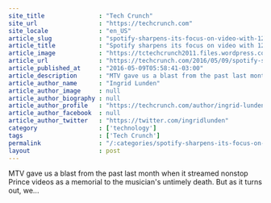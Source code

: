 ```yaml
---
site_title               : "Tech Crunch"
site_url                 : "https://techcrunch.com"
site_locale              : "en_US"
article_slug             : "spotify-sharpens-its-focus-on-video-with-12-new-music-themed-original-programs"
article_title            : "Spotify sharpens its focus on video with 12 new music-themed original programs"
article_image            : "https://tctechcrunch2011.files.wordpress.com/2016/05/2973027520_7044329083_o.jpg?w=764&h=400&crop=1"
article_url              : "https://techcrunch.com/2016/05/09/spotify-sharpens-its-focus-on-video-with-12-new-music-themed-original-programs/"
article_published_at     : "2016-05-09T05:58:41-03:00"
article_description      : "MTV gave us a blast from the past last month when it streamed nonstop Prince videos as a memorial to the musician's untimely death. But as it turns out, we..."
article_author_name      : "Ingrid Lunden"
article_author_image     : null
article_author_biography : null
article_author_profile   : "https://techcrunch.com/author/ingrid-lunden/"
article_author_facebook  : null
article_author_twitter   : "https://twitter.com/ingridlunden"
category                 : ['technology']
tags                     : ['Tech Crunch']
permalink                : "/:categories/spotify-sharpens-its-focus-on-video-with-12-new-music-themed-original-programs/"
layout                   : post
---
```


MTV gave us a blast from the past last month when it streamed nonstop Prince videos as a memorial to the musician's untimely death. But as it turns out, we...

